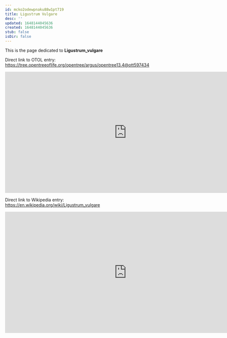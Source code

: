 ```yaml
---
id: mcko2odewpnaku88w1pt719
title: Ligustrum Vulgare
desc: ''
updated: 1648144045636
created: 1648144045636
stub: false
isDir: false
---
```

This is the page dedicated to **Ligustrum_vulgare**


Direct link to OTOL entry: https://tree.opentreeoflife.org/opentree/argus/opentree13.4@ott597434



<html>
    <body>
    <iframe src="https://tree.opentreeoflife.org/opentree/argus/opentree13.4@ott597434"
    width="800" height="400" frameborder="0" allowfullscreen> </iframe>
    </body>
</html>
    


Direct link to Wikipedia entry: https://en.wikipedia.org/wiki/Ligustrum_vulgare



<html>
    <body>
    <iframe src="https://en.wikipedia.org/wiki/Ligustrum_vulgare"
    width="800" height="400" frameborder="0" allowfullscreen> </iframe>
    </body>
</html>
    
